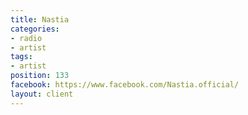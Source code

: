 ```yaml
---
title: Nastia
categories:
- radio
- artist
tags:
- artist
position: 133
facebook: https://www.facebook.com/Nastia.official/
layout: client
---
```


